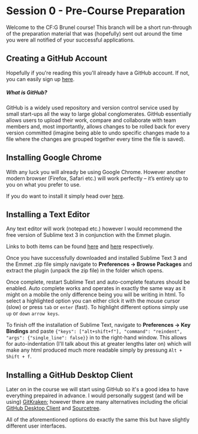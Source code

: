 # Session 0 - Pre-Course Preparation
Welcome to the CF:G Brunel course!
This branch will be a short run-through of the preparation material that was (hopefully) sent out around the time you were all notified of your successful applications.

## Creating a GitHub Account
Hopefully if you're reading this you'll already have a GitHub account.
If not, you can easily sign up [here](https://github.com/ "GitHub Home").

##### _What is GitHub?_
GitHub is a widely used repository and version control service used by small start-ups all the way to large global conglomerates.
GitHub essentially allows users to upload their work, compare and collaborate with team members and, most importantly, allows changes to be rolled back for every version committed (imagine being able to undo specific changes made to a file where the changes are grouped together every time the file is saved).

## Installing Google Chrome
With any luck you will already be using Google Chrome. However another modern browser (Firefox, Safari etc.) will work perfectly – it’s entirely up to you on what you prefer to use.

If you do want to install it simply head over [here](https://www.google.com/chrome/browser/desktop/index.html "Google Chrome Download").

## Installing a Text Editor
Any text editor will work (notepad etc.) however I would recommend the free version of Sublime text 3 in conjunction with the Emmet plugin.

Links to both items can be found [here](https://www.sublimetext.com/3 "Sublime Text Download") and [here](https://github.com/sergeche/emmet-sublime/archive/master.zip "Emmet Download") respectively.

Once you have successfully downloaded and installed Sublime Text 3 and the Emmet .zip file simply navigate to **Preferences -> Browse Packages** and extract the plugin (unpack the zip file) in the folder which opens.

Once complete, restart Sublime Text and auto-complete features should be enabled.
Auto complete works and operates in exactly the same way as it might on a mobile the only difference being you will be writing in html.
To select a highlighted option you can either click it with the mouse cursor (slow) or press `tab` or `enter` (fast).
To highlight different options simply use `up` or `down` `arrow keys`.

To finish off the installation of Sublime Text, navigate to **Preferences -> Key Bindings** and paste `{"keys": ["alt+shift+f"], "command": "reindent", "args": {"single_line": false}}` in to the right-hand window.
This allows for auto-indentation (I'll talk about this at greater lengths later on) which will make any html produced much more readable simply by pressung `Alt + Shift + f`.

## Installing a GitHub Desktop Client
Later on in the course we will start using GitHub so it's a good idea to have everything prepaired in advance.
I would personally suggest (and will be using) [GitKraken](https://www.gitkraken.com/download "GitKraken Download"); however there are many alternatives including the oficial [GitHub Desktop Client](https://desktop.github.com/ "GitHub Desktop Download") and [Sourcetree](https://www.sourcetreeapp.com/ "Sourcetree Download").

All of the aforementioned options do exactly the same this but have slightly different user interfaces.
